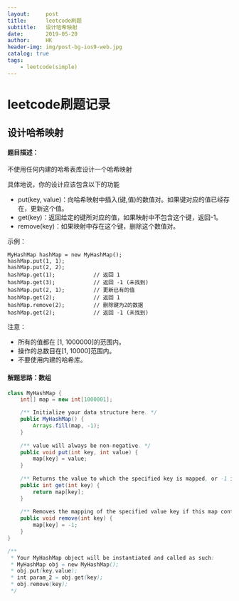 ```yaml
---
layout:     post
title:      leetcode刷题
subtitle:   设计哈希映射
date:       2019-05-20
author:     HK
header-img: img/post-bg-ios9-web.jpg
catalog: true
tags:
    - leetcode(simple)
---
```

# leetcode刷题记录
## 设计哈希映射

#### 题目描述：
不使用任何内建的哈希表库设计一个哈希映射

具体地说，你的设计应该包含以下的功能

* put(key, value)：向哈希映射中插入(键,值)的数值对。如果键对应的值已经存在，更新这个值。
* get(key)：返回给定的键所对应的值，如果映射中不包含这个键，返回-1。
* remove(key)：如果映射中存在这个键，删除这个数值对。

示例：

    MyHashMap hashMap = new MyHashMap();
    hashMap.put(1, 1);          
    hashMap.put(2, 2);         
    hashMap.get(1);            // 返回 1
    hashMap.get(3);            // 返回 -1 (未找到)
    hashMap.put(2, 1);         // 更新已有的值
    hashMap.get(2);            // 返回 1 
    hashMap.remove(2);         // 删除键为2的数据
    hashMap.get(2);            // 返回 -1 (未找到) 

注意：

* 所有的值都在 [1, 1000000]的范围内。
* 操作的总数目在[1, 10000]范围内。
* 不要使用内建的哈希库。

#### 解题思路：数组
```java
class MyHashMap {
    int[] map = new int[1000001];

    /** Initialize your data structure here. */
    public MyHashMap() {
        Arrays.fill(map, -1);
    }
    
    /** value will always be non-negative. */
    public void put(int key, int value) {
        map[key] = value;
    }
    
    /** Returns the value to which the specified key is mapped, or -1 if this map contains no mapping for the key */
    public int get(int key) {
        return map[key];
    }
    
    /** Removes the mapping of the specified value key if this map contains a mapping for the key */
    public void remove(int key) {
        map[key] = -1;
    }
}

/**
 * Your MyHashMap object will be instantiated and called as such:
 * MyHashMap obj = new MyHashMap();
 * obj.put(key,value);
 * int param_2 = obj.get(key);
 * obj.remove(key);
 */
 ```
